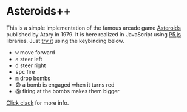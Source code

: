 # Asteroids++

This is a simple implementation of the famous arcade game [Asteroids](https://en.wikipedia.org/wiki/Asteroids_%28video_game%29) published by Atary in 1979. It is here realized in JavaScript using [P5.js](https://p5js.org/) libraries. Just [try it](https://matteogiorgi.github.io/asteroids_plus_plus/src) using the keybinding below.

+ <kbd>w</kbd> move forward
+ <kbd>a</kbd> steer left
+ <kbd>d</kbd> steer right
+ <kbd>spc</kbd> fire
+ <kbd>m</kbd> drop bombs
+ 😨 a bomb is engaged when it turns red
+ 😱 firing at the bombs makes them bigger

[Click clack](http://matteogiorgi.github.io/astro.html) for more info.

